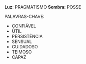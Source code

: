 **Luz:** PRAGMATISMO
**Sombra:** POSSE

PALAVRAS-CHAVE:
- CONFIÁVEL
- ÚTIL
- PERSISTÊNCIA
- SENSUAL
- CUIDADOSO
- TEIMOSO
- CAPAZ
